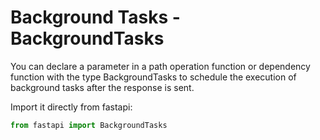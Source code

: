 # Background Tasks - BackgroundTasks

You can declare a parameter in a path operation function or dependency function with the type BackgroundTasks to schedule the execution of background tasks after the response is sent.

Import it directly from fastapi:

```python
from fastapi import BackgroundTasks
```